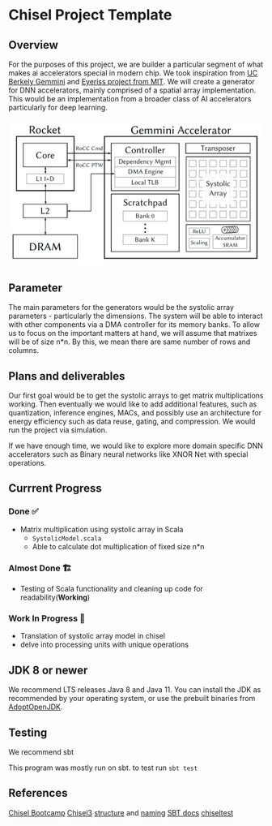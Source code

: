 Chisel Project Template
=======================

## Overview

For the purposes of this project, we are builder a particular segment of what makes ai accelerators special in modern chip. We took inspiration from [UC Berkely Gemmini](https://github.com/ucb-bar/gemmini) and [Eyeriss project from MIT](https://eyeriss.mit.edu/#websites). We will create a generator for DNN accelerators, mainly comprised of a spatial array implementation. This would be an implementation from a broader class of AI accelerators particularly for deep learning.

![aReference](https://github.com/ucb-bar/gemmini/blob/master/img/gemmini-system.png)

## Parameter

The main parameters for the generators would be the systolic array parameters - particularly the dimensions. The system will be able to interact with other components via a DMA controller for its memory banks. To allow us to focus on the important matters at hand, we will assume that matrixes will be of size n*n. By this, we mean there are same number of rows and columns.

## Plans and deliverables

Our first goal would be to get the systolic arrays to get matrix multiplications working.
Then eventually we would like to add additional features, such as quantization, inference engines, MACs, and possibly use an architecture for energy efficiency such as data reuse, gating, and compression. We would run the project via simulation.

If we have enough time, we would like to explore more domain specific DNN accelerators such as Binary neural networks like XNOR Net with special operations.

## Currrent Progress

### Done ✅
- Matrix multiplication using systolic array in Scala
  - `SystolicModel.scala`
  - Able to calculate dot multiplication of fixed size n*n


### Almost Done 🏗
- Testing of Scala functionality and cleaning up code for readability(**Working**)


### Work In Progress 🚧
- Translation of systolic array model in chisel
- delve into processing units with unique operations

## JDK 8 or newer

We recommend LTS releases Java 8 and Java 11. You can install the JDK as recommended by your operating system, or use the prebuilt binaries from [AdoptOpenJDK](https://adoptopenjdk.net/).

##  Testing

We recommend sbt

This program was mostly run on sbt. to test run ```sbt test```

## References
[Chisel Bootcamp](https://github.com/freechipsproject/chisel-bootcamp)
[Chisel3](https://www.chisel-lang.org/)
[structure](https://www.scala-sbt.org/1.x/docs/Directories.html) and [naming](http://docs.scala-lang.org/style/naming-conventions.html)
[SBT docs](https://www.scala-sbt.org/1.x/docs/Testing.html)
[chiseltest](https://github.com/ucb-bar/chisel-testers2)
